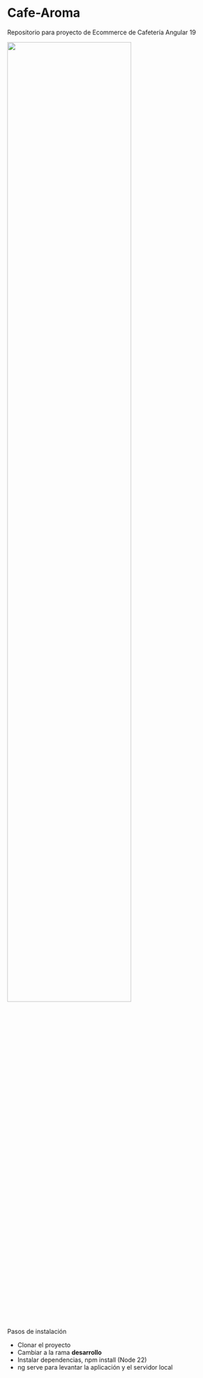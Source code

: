 # Cafe-Aroma
Repositorio para proyecto de Ecommerce de Cafetería Angular 19

<img src="https://drive.google.com/uc?export=view&id=1s7VbsTOYACKbTLZu3AOpv4GWUj_z86qN" style="width: 75%;">

Pasos de instalación

<ul>
  <li>Clonar el proyecto</li>
  <li>Cambiar a la rama <b>desarrollo</b></li>
  <li>Instalar dependencias, npm install (Node 22)</li>
  <li>ng serve para levantar la aplicación y el servidor local</li>
</ul>
